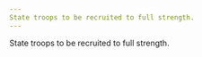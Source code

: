 ```yaml
---
State troops to be recruited to full strength.
---
```


State troops to be recruited to full strength.